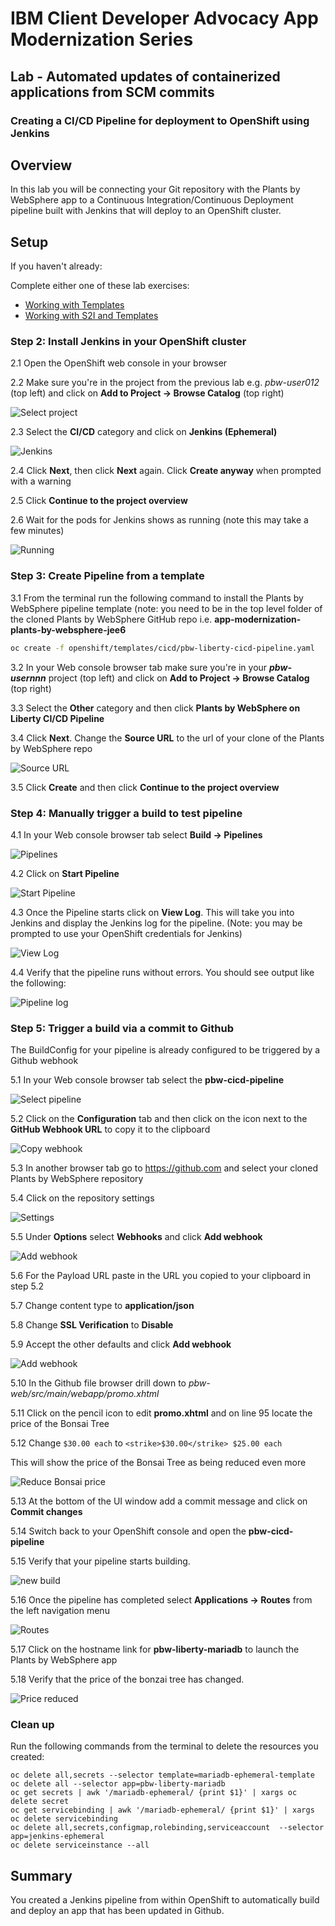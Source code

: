 # IBM Client Developer Advocacy App Modernization Series

## Lab - Automated updates of containerized applications from SCM commits

### Creating a CI/CD Pipeline for deployment to OpenShift using Jenkins

## Overview

In this lab you will be connecting your Git repository with the Plants by WebSphere app to a Continuous Integration/Continuous Deployment pipeline built with Jenkins that will deploy to an OpenShift cluster.

## Setup

If you haven't already:

Complete either one of these lab exercises:

- [Working with Templates](https://github.com/IBMAppModernization/app-modernization-openshift-templates-lab-shared)
- [Working with S2I and Templates](https://github.com/IBMAppModernization/app-modernization-openshift-s2i-templates-lab-shared)

### Step 2: Install Jenkins in your OpenShift cluster

2.1 Open the OpenShift web console in your browser

2.2 Make sure you're in the project from the previous lab e.g. *pbw-user012*  (top left) and click on **Add to Project -> Browse Catalog** (top right)

   ![Select project](images/ss8.png)

2.3 Select the **CI/CD** category and click on **Jenkins (Ephemeral)**

   ![Jenkins](images/ss1.png)

2.4 Click **Next**, then click **Next** again. Click **Create anyway** when prompted with a warning

2.5 Click **Continue to the project overview**

2.6 Wait for the pods for Jenkins shows as running (note this may take a few minutes)

   ![Running](images/ss2.png)

### Step 3: Create Pipeline from a template

3.1  From the terminal run the following command to install the Plants by WebSphere pipeline template (note: you need to be in the top level folder of the cloned  Plants by WebSphere GitHub repo i.e. **app-modernization-plants-by-websphere-jee6**

   ```bash
   oc create -f openshift/templates/cicd/pbw-liberty-cicd-pipeline.yaml
   ```

3.2 In your Web console browser tab make sure you're in your ***pbw-usernnn*** project (top left) and click on **Add to Project -> Browse Catalog** (top right)

3.3 Select the **Other** category and then click **Plants by WebSphere on Liberty CI/CD Pipeline**

3.4 Click **Next**. Change the **Source URL** to the url of your clone of the Plants by WebSphere repo

   ![Source URL](images/ss3.png)

3.5 Click **Create** and then click **Continue to the project overview**

### Step 4: Manually trigger a build to test pipeline

4.1 In your Web console browser tab select **Build -> Pipelines**

  ![Pipelines](images/ss4.png)

4.2 Click on **Start Pipeline**

  ![Start Pipeline](images/ss5.png)

4.3 Once the Pipeline starts click on **View Log**. This will take you into Jenkins and display the Jenkins log for the pipeline. (Note: you may be prompted to use your OpenShift credentials for Jenkins)

   ![View Log](images/ss6.png)

4.4 Verify that the pipeline runs without errors. You should see output like the following:

   ![Pipeline log](images/ss7.png)

### Step 5: Trigger a build via a commit to Github

The BuildConfig for your pipeline is  already configured to be triggered by a Github webhook

5.1 In your Web console browser tab select the **pbw-cicd-pipeline**

  ![Select pipeline](images/ss9.png)

5.2 Click on the **Configuration** tab and then click on the icon next to the **GitHub Webhook URL** to copy it to the clipboard

  ![Copy webhook](images/ss10.png)

5.3 In another browser tab go to https://github.com and select your cloned Plants by WebSphere repository

5.4  Click on the repository settings

   ![Settings](images/ss11.png)

5.5 Under **Options** select **Webhooks** and click **Add webhook**

   ![Add webhook](images/ss12.png)

5.6  For the Payload URL paste in the URL you copied to your clipboard in step 5.2

5.7 Change content type to **application/json**

5.8 Change **SSL Verification** to **Disable**

5.9  Accept the other defaults and click **Add webhook**

   ![Add webhook](images/ss13.png)

5.10 In the Github file browser drill down to *pbw-web/src/main/webapp/promo.xhtml*

5.11  Click on the pencil icon to edit **promo.xhtml**  and on line 95 locate the price of the Bonsai Tree

5.12  Change  `$30.00 each` to `<strike>$30.00</strike> $25.00 each`

   This will show the price of the Bonsai Tree as being reduced even more

   ![Reduce Bonsai price](images/ss14.png)

5.13 At the bottom of the UI window add a commit message and click on **Commit changes**

5.14 Switch back to your OpenShift console and open the **pbw-cicd-pipeline**

5.15 Verify that your pipeline  starts building.

   ![new build](images/ss15.png)

5.16 Once the pipeline has completed select **Applications -> Routes** from  the left navigation menu

   ![Routes](images/ss16.png)

5.17 Click on the hostname link for **pbw-liberty-mariadb** to launch the Plants by WebSphere app

5.18 Verify that the price of the bonzai tree has changed.

  ![Price reduced](images/ss17.png)

### Clean up

Run the following commands from the terminal to delete the resources you created:

```text
oc delete all,secrets --selector template=mariadb-ephemeral-template
oc delete all --selector app=pbw-liberty-mariadb
oc get secrets | awk '/mariadb-ephemeral/ {print $1}' | xargs oc delete secret
oc get servicebinding | awk '/mariadb-ephemeral/ {print $1}' | xargs oc delete servicebinding
oc delete all,secrets,configmap,rolebinding,serviceaccount  --selector app=jenkins-ephemeral
oc delete serviceinstance --all
```

## Summary

You created a Jenkins pipeline from within OpenShift to automatically build and deploy an app that has been updated in Github.
